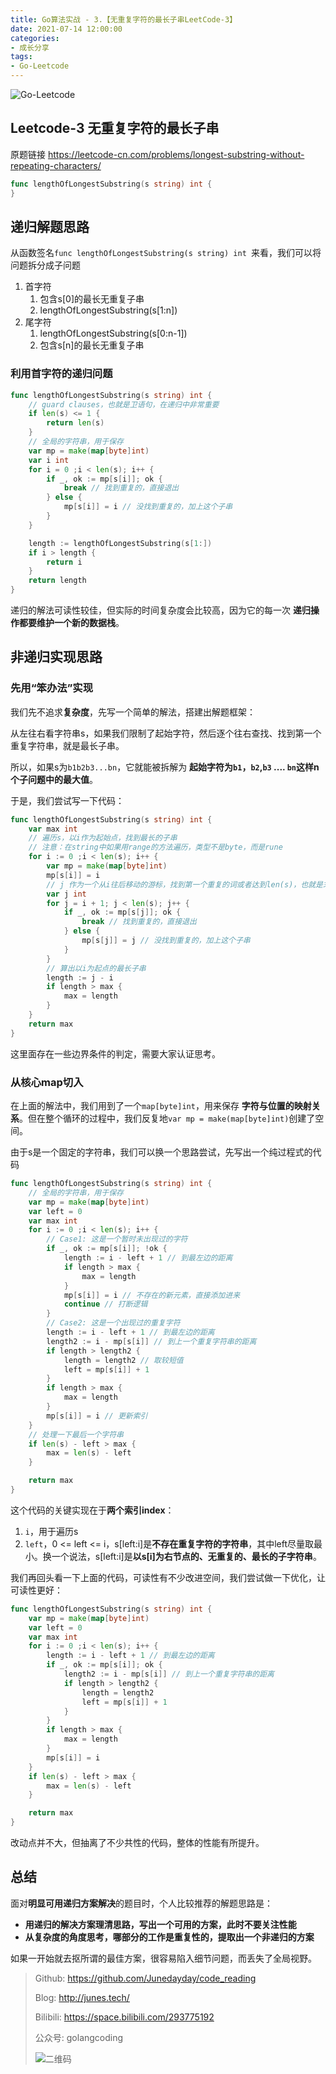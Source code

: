 ```yaml
---
title: Go算法实战 - 3.【无重复字符的最长子串LeetCode-3】
date: 2021-07-14 12:00:00
categories: 
- 成长分享
tags:
- Go-Leetcode
---
```


![Go-Leetcode](https://i.loli.net/2021/07/10/SbG3k5XFRlsJdOV.jpg)

## Leetcode-3 无重复字符的最长子串

原题链接 https://leetcode-cn.com/problems/longest-substring-without-repeating-characters/

```go
func lengthOfLongestSubstring(s string) int {
}
```

<!-- more -->

## 递归解题思路

从函数签名`func lengthOfLongestSubstring(s string) int `来看，我们可以将问题拆分成子问题

1. 首字符
   1. 包含s[0]的最长无重复子串
   2. lengthOfLongestSubstring(s[1:n])
2. 尾字符
   1. lengthOfLongestSubstring(s[0:n-1])
   2. 包含s[n]的最长无重复子串

### 利用首字符的递归问题

```go
func lengthOfLongestSubstring(s string) int {
    // guard clauses，也就是卫语句，在递归中非常重要
    if len(s) <= 1 {
        return len(s)
    }
    // 全局的字符串，用于保存
    var mp = make(map[byte]int)
    var i int
    for i = 0 ;i < len(s); i++ {
        if _, ok := mp[s[i]]; ok {
            break // 找到重复的，直接退出
        } else {
            mp[s[i]] = i // 没找到重复的，加上这个子串
        }
    }

    length := lengthOfLongestSubstring(s[1:])
    if i > length {
        return i
    }
    return length
}
```

递归的解法可读性较佳，但实际的时间复杂度会比较高，因为它的每一次 **递归操作都要维护一个新的数据栈**。



## 非递归实现思路

### 先用“笨办法”实现

我们先不追求**复杂度**，先写一个简单的解法，搭建出解题框架：

从左往右看字符串s，如果我们限制了起始字符，然后逐个往右查找、找到第一个重复字符串，就是最长子串。

所以，如果s为`b1b2b3...bn`，它就能被拆解为 **起始字符为`b1`，`b2`,`b3` .... `bn`这样n个子问题中的最大值**。

于是，我们尝试写一下代码：

```go
func lengthOfLongestSubstring(s string) int {
    var max int
    // 遍历s，以i作为起始点，找到最长的子串
    // 注意：在string中如果用range的方法遍历，类型不是byte，而是rune
    for i := 0 ;i < len(s); i++ {
        var mp = make(map[byte]int)
        mp[s[i]] = i
        // j 作为一个从i往后移动的游标，找到第一个重复的词或者达到len(s)，也就是末尾
        var j int
        for j = i + 1; j < len(s); j++ {
            if _, ok := mp[s[j]]; ok {
                break // 找到重复的，直接退出
            } else {
                mp[s[j]] = j // 没找到重复的，加上这个子串
            }
        }
        // 算出以i为起点的最长子串
        length := j - i
        if length > max {
            max = length
        }
    }
    return max
}
```

这里面存在一些边界条件的判定，需要大家认证思考。



### 从核心map切入

在上面的解法中，我们用到了一个`map[byte]int`，用来保存 **字符与位置的映射关系**。但在整个循环的过程中，我们反复地`var mp = make(map[byte]int)`创建了空间。

由于s是一个固定的字符串，我们可以换一个思路尝试，先写出一个纯过程式的代码

```go
func lengthOfLongestSubstring(s string) int {
    // 全局的字符串，用于保存
    var mp = make(map[byte]int)
    var left = 0
    var max int
    for i := 0 ;i < len(s); i++ {
        // Case1: 这是一个暂时未出现过的字符
        if _, ok := mp[s[i]]; !ok {
            length := i - left + 1 // 到最左边的距离
            if length > max {
                max = length
            }
            mp[s[i]] = i // 不存在的新元素，直接添加进来
            continue // 打断逻辑
        }
        // Case2: 这是一个出现过的重复字符
        length := i - left + 1 // 到最左边的距离
        length2 := i - mp[s[i]] // 到上一个重复字符串的距离
        if length > length2 {
            length = length2 // 取较短值
            left = mp[s[i]] + 1
        }
        if length > max {
            max = length
        }
        mp[s[i]] = i // 更新索引
    }
    // 处理一下最后一个字符串
    if len(s) - left > max {
        max = len(s) - left 
    }

    return max
}
```

这个代码的关键实现在于**两个索引index**：

1. `i`，用于遍历s
2. `left`，0 <= left <= i，s[left:i]是**不存在重复字符的字符串**，其中left尽量取最小。换一个说法，s[left:i]是**以s[i]为右节点的、无重复的、最长的子字符串**。

我们再回头看一下上面的代码，可读性有不少改进空间，我们尝试做一下优化，让可读性更好：

```go
func lengthOfLongestSubstring(s string) int {
    var mp = make(map[byte]int)
    var left = 0
    var max int
    for i := 0 ;i < len(s); i++ {
        length := i - left + 1 // 到最左边的距离
        if _, ok := mp[s[i]]; ok {
            length2 := i - mp[s[i]] // 到上一个重复字符串的距离
            if length > length2 {
                length = length2
                left = mp[s[i]] + 1
            }
        }
        if length > max {
            max = length
        }
        mp[s[i]] = i 
    }
    if len(s) - left > max {
        max = len(s) - left 
    }

    return max
}
```

改动点并不大，但抽离了不少共性的代码，整体的性能有所提升。



## 总结

面对**明显可用递归方案解决**的题目时，个人比较推荐的解题思路是：

- **用递归的解决方案理清思路，写出一个可用的方案，此时不要关注性能**
- **从复杂度的角度思考，哪部分的工作是重复性的，提取出一个非递归的方案**

如果一开始就去抠所谓的最佳方案，很容易陷入细节问题，而丢失了全局视野。



> Github: https://github.com/Junedayday/code_reading
>
> Blog: http://junes.tech/
>
> Bilibili: https://space.bilibili.com/293775192
>
> 公众号: golangcoding
>
>  ![二维码](https://i.loli.net/2021/02/28/RPzy7Hjc9GZ8I3e.jpg)

